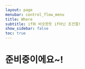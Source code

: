 ```yaml
---
layout: page
menubar: control_flow_menu
title: Where
subtitle: if와 비슷한듯 if아닌 조건절!
show_sidebar: false
toc: true
---
```


# 준비중이에요~!